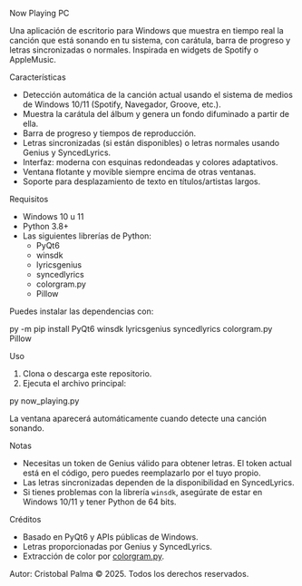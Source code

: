
Now Playing PC

Una aplicación de escritorio para Windows que muestra en tiempo real la canción que está sonando en tu sistema, con carátula, barra de progreso y letras sincronizadas o normales. Inspirada en widgets de Spotify o AppleMusic.

Características

- Detección automática de la canción actual usando el sistema de medios de Windows 10/11 (Spotify, Navegador, Groove, etc.).
- Muestra la carátula del álbum y genera un fondo difuminado a partir de ella.
- Barra de progreso y tiempos de reproducción.
- Letras sincronizadas (si están disponibles) o letras normales usando Genius y SyncedLyrics.
- Interfaz: moderna con esquinas redondeadas y colores adaptativos.
- Ventana flotante y movible siempre encima de otras ventanas.
- Soporte para desplazamiento de texto en títulos/artistas largos.

Requisitos

- Windows 10 u 11
- Python 3.8+
- Las siguientes librerías de Python:
  - PyQt6
  - winsdk
  - lyricsgenius
  - syncedlyrics
  - colorgram.py
  - Pillow

Puedes instalar las dependencias con:

py -m pip install PyQt6 winsdk lyricsgenius syncedlyrics colorgram.py Pillow


Uso

1. Clona o descarga este repositorio.
2. Ejecuta el archivo principal:


py now_playing.py


La ventana aparecerá automáticamente cuando detecte una canción sonando.

Notas

- Necesitas un token de Genius válido para obtener letras. El token actual está en el código, pero puedes reemplazarlo por el tuyo propio.
- Las letras sincronizadas dependen de la disponibilidad en SyncedLyrics.
- Si tienes problemas con la librería `winsdk`, asegúrate de estar en Windows 10/11 y tener Python de 64 bits.

Créditos

- Basado en PyQt6 y APIs públicas de Windows.
- Letras proporcionadas por Genius y SyncedLyrics.
- Extracción de color por [colorgram.py](https://github.com/obskyr/colorgram.py).

Autor: Cristobal Palma
© 2025. Todos los derechos reservados.
